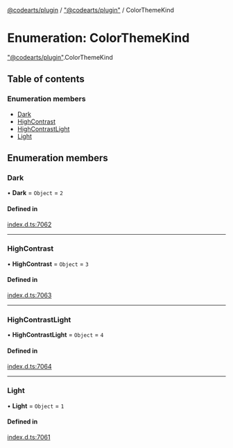[@codearts/plugin](../README.md) / ["@codearts/plugin"](../modules/_codearts_plugin_.md) / ColorThemeKind

# Enumeration: ColorThemeKind

["@codearts/plugin"](../modules/_codearts_plugin_.md).ColorThemeKind

## Table of contents

### Enumeration members

- [Dark](codearts_plugin_.ColorThemeKind.md#dark)
- [HighContrast](codearts_plugin_.ColorThemeKind.md#highcontrast)
- [HighContrastLight](codearts_plugin_.ColorThemeKind.md#highcontrastlight)
- [Light](codearts_plugin_.ColorThemeKind.md#light)

## Enumeration members

### Dark

• **Dark** = `Object` = `2`

#### Defined in

[index.d.ts:7062](https://github.com/huaweicloud/cloudide-plugin-api/blob/84e382d/index.d.ts#L7062)

___

### HighContrast

• **HighContrast** = `Object` = `3`

#### Defined in

[index.d.ts:7063](https://github.com/huaweicloud/cloudide-plugin-api/blob/84e382d/index.d.ts#L7063)

___

### HighContrastLight

• **HighContrastLight** = `Object` = `4`

#### Defined in

[index.d.ts:7064](https://github.com/huaweicloud/cloudide-plugin-api/blob/84e382d/index.d.ts#L7064)

___

### Light

• **Light** = `Object` = `1`

#### Defined in

[index.d.ts:7061](https://github.com/huaweicloud/cloudide-plugin-api/blob/84e382d/index.d.ts#L7061)
